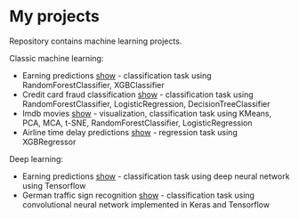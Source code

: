 # My projects
Repository contains machine learning projects.

Classic machine learning:
* Earning predictions [show](earn_predictions.ipynb) - classification task using RandomForestClassifier, XGBClassifier
* Credit card fraud classification [show](credit_card_fraud.ipynb) - classification task using RandomForestClassifier, LogisticRegression, DecisionTreeClassifier
* Imdb movies [show](imdb_movies.ipynb) - visualization, classification task using KMeans, PCA, MCA, t-SNE, RandomForestClassifier, LogisticRegression
* Airline time delay predictions [show](airline_delay_predictions.ipynb) - regression task using XGBRegressor

Deep learning:
* Earning predictions [show](earn_predictions_dnn.ipynb) - classification task using deep neural network using Tensorflow
* German traffic sign recognition [show](traffic_sign_recognition.ipynb) - classification task using convolutional neural network implemented in Keras and Tensorflow
